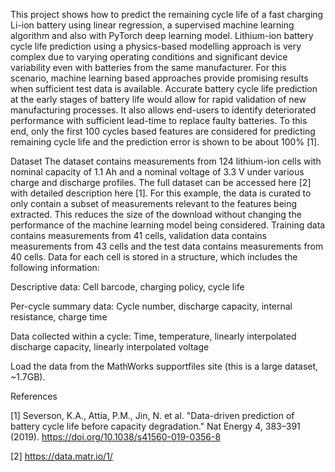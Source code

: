 This project shows how to predict the remaining cycle life of a fast charging Li-ion battery using linear regression, a supervised machine learning algorithm and also with PyTorch deep learning model. Lithium-ion battery cycle life prediction using a physics-based modelling approach is very complex due to varying operating conditions and significant device variability even with batteries from the same manufacturer. For this scenario, machine learning based approaches provide promising results when sufficient test data is available. Accurate battery cycle life prediction at the early stages of battery life would allow for rapid validation of new manufacturing processes. It also allows end-users to identify deteriorated performance with sufficient lead-time to replace faulty batteries. To this end, only the first 100 cycles based features are considered for predicting remaining cycle life and the prediction error is shown to be about 100% [1].

Dataset
The dataset contains measurements from 124 lithium-ion cells with nominal capacity of 1.1 Ah and a nominal voltage of 3.3 V under various charge and discharge profiles. The full dataset can be accessed here [2] with detailed description here [1]. For this example, the data is curated to only contain a subset of measurements relevant to the features being extracted. This reduces the size of the download without changing the performance of the machine learning model being considered. Training data contains measurements from 41 cells, validation data contains measurements from 43 cells and the test data contains measurements from 40 cells. Data for each cell is stored in a structure, which includes the following information:

Descriptive data: Cell barcode, charging policy, cycle life

Per-cycle summary data: Cycle number, discharge capacity, internal resistance, charge time

Data collected within a cycle: Time, temperature, linearly interpolated discharge capacity, linearly interpolated voltage

Load the data from the MathWorks supportfiles site (this is a large dataset, ~1.7GB).



References

[1] Severson, K.A., Attia, P.M., Jin, N. et al. "Data-driven prediction of battery cycle life before capacity degradation." Nat Energy 4, 383–391 (2019). https://doi.org/10.1038/s41560-019-0356-8

[2] https://data.matr.io/1/
